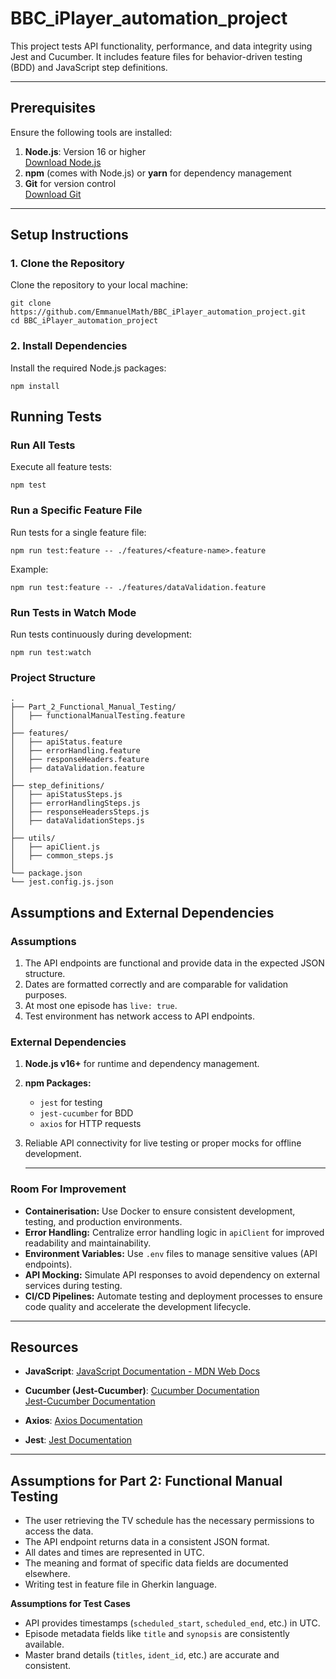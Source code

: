 # BBC_iPlayer_automation_project

This project tests API functionality, performance, and data integrity using Jest and Cucumber. It includes feature files for behavior-driven testing (BDD) and JavaScript step definitions.

---

## **Prerequisites**

Ensure the following tools are installed:

1. **Node.js**: Version 16 or higher  
   [Download Node.js](https://nodejs.org)
2. **npm** (comes with Node.js) or **yarn** for dependency management
3. **Git** for version control  
   [Download Git](https://git-scm.com)

---

## **Setup Instructions**

### **1. Clone the Repository**
Clone the repository to your local machine:

```
git clone https://github.com/EmmanuelMath/BBC_iPlayer_automation_project.git
cd BBC_iPlayer_automation_project
```


### **2. Install Dependencies**
Install the required Node.js packages:
```
npm install 
```

## **Running Tests**

### **Run All Tests**

Execute all feature tests:
```
npm test
```

### **Run a Specific Feature File**

Run tests for a single feature file:
```
npm run test:feature -- ./features/<feature-name>.feature
```
Example:
```
npm run test:feature -- ./features/dataValidation.feature
```

### **Run Tests in Watch Mode**

Run tests continuously during development:
```
npm run test:watch
```

### **Project Structure**

```
.
├── Part_2_Functional_Manual_Testing/
│   ├── functionalManualTesting.feature
│
├── features/
│   ├── apiStatus.feature
│   ├── errorHandling.feature
│   ├── responseHeaders.feature 
│   ├── dataValidation.feature
│
├── step_definitions/
│   ├── apiStatusSteps.js    
│   ├── errorHandlingSteps.js 
│   ├── responseHeadersSteps.js 
│   ├── dataValidationSteps.js    
│
├── utils/
│   ├── apiClient.js      
│   ├── common_steps.js    
│
└── package.json  
└── jest.config.js.json                 

```
## **Assumptions and External Dependencies**

### **Assumptions**

1. The API endpoints are functional and provide data in the expected JSON structure.
2. Dates are formatted correctly and are comparable for validation purposes.
3. At most one episode has `live: true`.
4. Test environment has network access to API endpoints.

### **External Dependencies**
1. **Node.js v16+** for runtime and dependency management.
2. **npm Packages:**
   - `jest` for testing
   - `jest-cucumber` for BDD
   - `axios` for HTTP requests
3. Reliable API connectivity for live testing or proper mocks for offline development.

   ---

### **Room For Improvement**
- **Containerisation:** Use Docker to ensure consistent development, testing, and production environments.
- **Error Handling:** Centralize error handling logic in `apiClient` for improved readability and maintainability.
- **Environment Variables:** Use `.env` files to manage sensitive values (API endpoints).
- **API Mocking:** Simulate API responses to avoid dependency on external services during testing.
- **CI/CD Pipelines:** Automate testing and deployment processes to ensure code quality and accelerate the development lifecycle.

---


## **Resources**

- **JavaScript**: [JavaScript Documentation - MDN Web Docs](https://developer.mozilla.org/en-US/docs/Web/JavaScript)

- **Cucumber (Jest-Cucumber)**: [Cucumber Documentation](https://cucumber.io/docs/)  
  [Jest-Cucumber Documentation](https://github.com/bencompton/jest-cucumber)

- **Axios**: [Axios Documentation](https://axios-http.com/docs/intro)

- **Jest**: [Jest Documentation](https://jestjs.io/docs/getting-started)

---
## **Assumptions for Part 2: Functional Manual Testing**

- The user retrieving the TV schedule has the necessary permissions to access the data.
- The API endpoint returns data in a consistent JSON format.
- All dates and times are represented in UTC.
- The meaning and format of specific data fields are documented elsewhere.
- Writing test in feature file in Gherkin language.

**Assumptions for Test Cases**
- API provides timestamps (`scheduled_start`, `scheduled_end`, etc.) in UTC.
- Episode metadata fields like `title` and `synopsis` are consistently available.
- Master brand details (`titles`, `ident_id`, etc.) are accurate and consistent.
